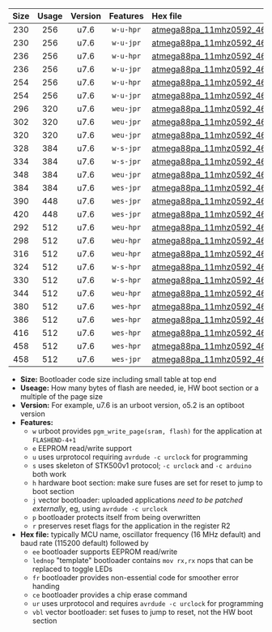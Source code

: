 |Size|Usage|Version|Features|Hex file|
|:-:|:-:|:-:|:-:|:--|
|230|256|u7.6|`w-u-hpr`|[atmega88pa_11mhz0592_460800bps_ur.hex](https://raw.githubusercontent.com/stefanrueger/urboot/main/atmega88pa_11mhz0592_460800bps_ur.hex)|
|230|256|u7.6|`w-u-jpr`|[atmega88pa_11mhz0592_460800bps_ur_vbl.hex](https://raw.githubusercontent.com/stefanrueger/urboot/main/atmega88pa_11mhz0592_460800bps_ur_vbl.hex)|
|236|256|u7.6|`w-u-hpr`|[atmega88pa_11mhz0592_460800bps_lednop_ur.hex](https://raw.githubusercontent.com/stefanrueger/urboot/main/atmega88pa_11mhz0592_460800bps_lednop_ur.hex)|
|236|256|u7.6|`w-u-jpr`|[atmega88pa_11mhz0592_460800bps_lednop_ur_vbl.hex](https://raw.githubusercontent.com/stefanrueger/urboot/main/atmega88pa_11mhz0592_460800bps_lednop_ur_vbl.hex)|
|254|256|u7.6|`w-u-hpr`|[atmega88pa_11mhz0592_460800bps_lednop_fr_ur.hex](https://raw.githubusercontent.com/stefanrueger/urboot/main/atmega88pa_11mhz0592_460800bps_lednop_fr_ur.hex)|
|254|256|u7.6|`w-u-jpr`|[atmega88pa_11mhz0592_460800bps_lednop_fr_ur_vbl.hex](https://raw.githubusercontent.com/stefanrueger/urboot/main/atmega88pa_11mhz0592_460800bps_lednop_fr_ur_vbl.hex)|
|296|320|u7.6|`weu-jpr`|[atmega88pa_11mhz0592_460800bps_ee_ur_vbl.hex](https://raw.githubusercontent.com/stefanrueger/urboot/main/atmega88pa_11mhz0592_460800bps_ee_ur_vbl.hex)|
|302|320|u7.6|`weu-jpr`|[atmega88pa_11mhz0592_460800bps_ee_lednop_ur_vbl.hex](https://raw.githubusercontent.com/stefanrueger/urboot/main/atmega88pa_11mhz0592_460800bps_ee_lednop_ur_vbl.hex)|
|320|320|u7.6|`weu-jpr`|[atmega88pa_11mhz0592_460800bps_ee_lednop_fr_ur_vbl.hex](https://raw.githubusercontent.com/stefanrueger/urboot/main/atmega88pa_11mhz0592_460800bps_ee_lednop_fr_ur_vbl.hex)|
|328|384|u7.6|`w-s-jpr`|[atmega88pa_11mhz0592_460800bps_vbl.hex](https://raw.githubusercontent.com/stefanrueger/urboot/main/atmega88pa_11mhz0592_460800bps_vbl.hex)|
|334|384|u7.6|`w-s-jpr`|[atmega88pa_11mhz0592_460800bps_lednop_vbl.hex](https://raw.githubusercontent.com/stefanrueger/urboot/main/atmega88pa_11mhz0592_460800bps_lednop_vbl.hex)|
|348|384|u7.6|`weu-jpr`|[atmega88pa_11mhz0592_460800bps_ee_lednop_fr_ce_ur_vbl.hex](https://raw.githubusercontent.com/stefanrueger/urboot/main/atmega88pa_11mhz0592_460800bps_ee_lednop_fr_ce_ur_vbl.hex)|
|384|384|u7.6|`wes-jpr`|[atmega88pa_11mhz0592_460800bps_ee_vbl.hex](https://raw.githubusercontent.com/stefanrueger/urboot/main/atmega88pa_11mhz0592_460800bps_ee_vbl.hex)|
|390|448|u7.6|`wes-jpr`|[atmega88pa_11mhz0592_460800bps_ee_lednop_vbl.hex](https://raw.githubusercontent.com/stefanrueger/urboot/main/atmega88pa_11mhz0592_460800bps_ee_lednop_vbl.hex)|
|420|448|u7.6|`wes-jpr`|[atmega88pa_11mhz0592_460800bps_ee_lednop_fr_vbl.hex](https://raw.githubusercontent.com/stefanrueger/urboot/main/atmega88pa_11mhz0592_460800bps_ee_lednop_fr_vbl.hex)|
|292|512|u7.6|`weu-hpr`|[atmega88pa_11mhz0592_460800bps_ee_ur.hex](https://raw.githubusercontent.com/stefanrueger/urboot/main/atmega88pa_11mhz0592_460800bps_ee_ur.hex)|
|298|512|u7.6|`weu-hpr`|[atmega88pa_11mhz0592_460800bps_ee_lednop_ur.hex](https://raw.githubusercontent.com/stefanrueger/urboot/main/atmega88pa_11mhz0592_460800bps_ee_lednop_ur.hex)|
|316|512|u7.6|`weu-hpr`|[atmega88pa_11mhz0592_460800bps_ee_lednop_fr_ur.hex](https://raw.githubusercontent.com/stefanrueger/urboot/main/atmega88pa_11mhz0592_460800bps_ee_lednop_fr_ur.hex)|
|324|512|u7.6|`w-s-hpr`|[atmega88pa_11mhz0592_460800bps.hex](https://raw.githubusercontent.com/stefanrueger/urboot/main/atmega88pa_11mhz0592_460800bps.hex)|
|330|512|u7.6|`w-s-hpr`|[atmega88pa_11mhz0592_460800bps_lednop.hex](https://raw.githubusercontent.com/stefanrueger/urboot/main/atmega88pa_11mhz0592_460800bps_lednop.hex)|
|344|512|u7.6|`weu-hpr`|[atmega88pa_11mhz0592_460800bps_ee_lednop_fr_ce_ur.hex](https://raw.githubusercontent.com/stefanrueger/urboot/main/atmega88pa_11mhz0592_460800bps_ee_lednop_fr_ce_ur.hex)|
|380|512|u7.6|`wes-hpr`|[atmega88pa_11mhz0592_460800bps_ee.hex](https://raw.githubusercontent.com/stefanrueger/urboot/main/atmega88pa_11mhz0592_460800bps_ee.hex)|
|386|512|u7.6|`wes-hpr`|[atmega88pa_11mhz0592_460800bps_ee_lednop.hex](https://raw.githubusercontent.com/stefanrueger/urboot/main/atmega88pa_11mhz0592_460800bps_ee_lednop.hex)|
|416|512|u7.6|`wes-hpr`|[atmega88pa_11mhz0592_460800bps_ee_lednop_fr.hex](https://raw.githubusercontent.com/stefanrueger/urboot/main/atmega88pa_11mhz0592_460800bps_ee_lednop_fr.hex)|
|458|512|u7.6|`wes-hpr`|[atmega88pa_11mhz0592_460800bps_ee_lednop_fr_ce.hex](https://raw.githubusercontent.com/stefanrueger/urboot/main/atmega88pa_11mhz0592_460800bps_ee_lednop_fr_ce.hex)|
|458|512|u7.6|`wes-jpr`|[atmega88pa_11mhz0592_460800bps_ee_lednop_fr_ce_vbl.hex](https://raw.githubusercontent.com/stefanrueger/urboot/main/atmega88pa_11mhz0592_460800bps_ee_lednop_fr_ce_vbl.hex)|

- **Size:** Bootloader code size including small table at top end
- **Useage:** How many bytes of flash are needed, ie, HW boot section or a multiple of the page size
- **Version:** For example, u7.6 is an urboot version, o5.2 is an optiboot version
- **Features:**
  + `w` urboot provides `pgm_write_page(sram, flash)` for the application at `FLASHEND-4+1`
  + `e` EEPROM read/write support
  + `u` uses urprotocol requiring `avrdude -c urclock` for programming
  + `s` uses skeleton of STK500v1 protocol; `-c urclock` and `-c arduino` both work
  + `h` hardware boot section: make sure fuses are set for reset to jump to boot section
  + `j` vector bootloader: uploaded applications *need to be patched externally*, eg, using `avrdude -c urclock`
  + `p` bootloader protects itself from being overwritten
  + `r` preserves reset flags for the application in the register R2
- **Hex file:** typically MCU name, oscillator frequency (16 MHz default) and baud rate (115200 default) followed by
  + `ee` bootloader supports EEPROM read/write
  + `lednop` "template" bootloader contains `mov rx,rx` nops that can be replaced to toggle LEDs
  + `fr` bootloader provides non-essential code for smoother error handing
  + `ce` bootloader provides a chip erase command
  + `ur` uses urprotocol and requires `avrdude -c urclock` for programming
  + `vbl` vector bootloader: set fuses to jump to reset, not the HW boot section
